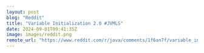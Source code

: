 ```yaml
---
layout: post
blog: "Reddit"
title: "Variable Initialization 2.0 #JVMLS"
date: 2024-09-01T09:41:35Z
image: images/reddit.png
remote_url: "https://www.reddit.com/r/java/comments/1f6an7f/variable_initialization_20_jvmls/"
---
```

